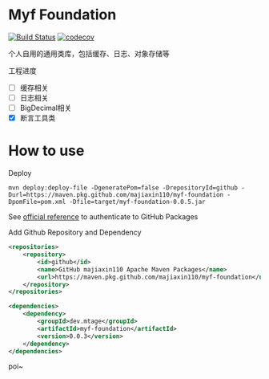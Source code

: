 # Myf Foundation
[![Build Status](https://img.shields.io/teamcity/http/139.9.113.182:8111/s/MyfFoundation_Build.svg?label=TC%20build)](http://139.9.113.182:8111/viewType.html?buildTypeId=MyfFoundation_Build&guest=guest)
[![codecov](https://codecov.io/gh/majiaxin110/myf-foundation/branch/master/graph/badge.svg)](https://codecov.io/gh/majiaxin110/myf-foundation)

个人自用的通用类库，包括缓存、日志、对象存储等

工程进度
- [ ] 缓存相关
- [ ] 日志相关
- [ ] BigDecimal相关
- [x] 断言工具类

# How to use
Deploy
```
mvn deploy:deploy-file -DgeneratePom=false -DrepositoryId=github -Durl=https://maven.pkg.github.com/majiaxin110/myf-foundation -DpomFile=pom.xml -Dfile=target/myf-foundation-0.0.5.jar
```


See [official reference](https://help.github.com/en/github/managing-packages-with-github-packages/configuring-apache-maven-for-use-with-github-packages#authenticating-to-github-packages) to authenticate to GitHub Packages

Add Github Repository and Dependency
```xml
<repositories>
    <repository>
        <id>github</id>
        <name>GitHub majiaxin110 Apache Maven Packages</name>
        <url>https://maven.pkg.github.com/majiaxin110/myf-foundation</url>
    </repository>
</repositories>

<dependencies>
    <dependency>
        <groupId>dev.mtage</groupId>
        <artifactId>myf-foundation</artifactId>
        <version>0.0.3</version>
    </dependency>
</dependencies>
```

poi~